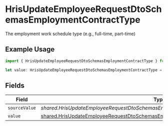 # HrisUpdateEmployeeRequestDtoSchemasEmploymentContractType

The employment work schedule type (e.g., full-time, part-time)

## Example Usage

```typescript
import { HrisUpdateEmployeeRequestDtoSchemasEmploymentContractType } from "@stackone/stackone-client-ts/sdk/models/shared";

let value: HrisUpdateEmployeeRequestDtoSchemasEmploymentContractType = {};
```

## Fields

| Field                                                                                                                                                                                     | Type                                                                                                                                                                                      | Required                                                                                                                                                                                  | Description                                                                                                                                                                               |
| ----------------------------------------------------------------------------------------------------------------------------------------------------------------------------------------- | ----------------------------------------------------------------------------------------------------------------------------------------------------------------------------------------- | ----------------------------------------------------------------------------------------------------------------------------------------------------------------------------------------- | ----------------------------------------------------------------------------------------------------------------------------------------------------------------------------------------- |
| `sourceValue`                                                                                                                                                                             | *shared.HrisUpdateEmployeeRequestDtoSchemasEmploymentEmploymentContractTypeSourceValue*                                                                                                   | :heavy_minus_sign:                                                                                                                                                                        | N/A                                                                                                                                                                                       |
| `value`                                                                                                                                                                                   | [shared.HrisUpdateEmployeeRequestDtoSchemasEmploymentEmploymentContractTypeValue](../../../sdk/models/shared/hrisupdateemployeerequestdtoschemasemploymentemploymentcontracttypevalue.md) | :heavy_minus_sign:                                                                                                                                                                        | N/A                                                                                                                                                                                       |